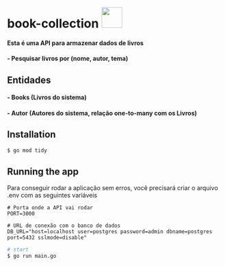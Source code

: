 # book-collection <img src="https://cdn.jsdelivr.net/gh/devicons/devicon/icons/go/go-original.svg" height="48px" />

#### Esta é uma API para armazenar dados de livros

#### - Pesquisar livros por (nome, autor, tema)

## Entidades
#### - Books (Livros do sistema)
#### - Autor (Autores do sistema, relação one-to-many com os Livros)
 
## Installation

```bash
$ go mod tidy
```

## Running the app

Para conseguir rodar a aplicação sem erros, você precisará criar o arquivo .env com as seguintes variáveis

```
# Porta onde a API vai rodar
PORT=3000

# URL de conexão com o banco de dados
DB_URL="host=localhost user=postgres password=admin dbname=postgres port=5432 sslmode=disable"
```

```bash
# start
$ go run main.go
```
